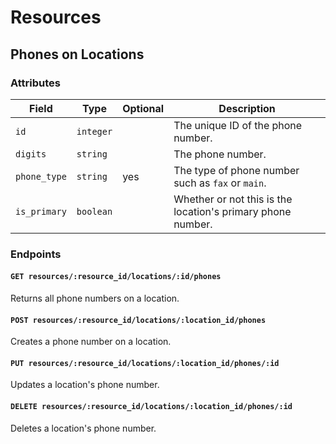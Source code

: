 # Resources

## Phones on Locations

### Attributes

Field           | Type         | Optional | Description                           
----------------|--------------|----------|------------------------------------
`id`            | `integer`    |          | The unique ID of the phone number.
`digits`        | `string`     |          | The phone number.
`phone_type`    | `string`     | yes      | The type of phone number such as `fax` or `main`.
`is_primary`    | `boolean`    |          | Whether or not this is the location's primary phone number.


### Endpoints

#### `GET resources/:resource_id/locations/:id/phones`

Returns all phone numbers on a location.

#### `POST resources/:resource_id/locations/:location_id/phones`

Creates a phone number on a location.

#### `PUT resources/:resource_id/locations/:location_id/phones/:id`

Updates a location's phone number.

#### `DELETE resources/:resource_id/locations/:location_id/phones/:id`

Deletes a location's phone number.